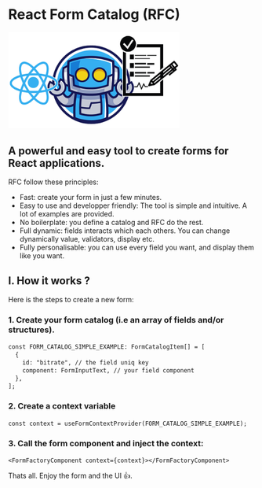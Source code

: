 # React Form Catalog (RFC)

<img src="https://raw.githubusercontent.com/jvanhouteghem/react-form-factory/storybook-init/assets/imgs/logosmall.png" alt="logo" width="350"/>

## A powerful and easy tool to create forms for React applications.

RFC follow these principles:

- Fast: create your form in just a few minutes.
- Easy to use and developper friendly: The tool is simple and intuitive. A lot of examples are provided.
- No boilerplate: you define a catalog and RFC do the rest.
- Full dynamic: fields interacts which each others. You can change dynamically value, validators, display etc.
- Fully personalisable: you can use every field you want, and display them like you want.

## I. How it works ?

Here is the steps to create a new form:

### 1. Create your form catalog (i.e an array of fields and/or structures).

```tsx
const FORM_CATALOG_SIMPLE_EXAMPLE: FormCatalogItem[] = [
  {
    id: "bitrate", // the field uniq key
    component: FormInputText, // your field component
  },
];
```

### 2. Create a context variable

```tsx
const context = useFormContextProvider(FORM_CATALOG_SIMPLE_EXAMPLE);
```

### 3. Call the form component and inject the context:

```tsx
<FormFactoryComponent context={context}></FormFactoryComponent>
```

Thats all. Enjoy the form and the UI 👍.
